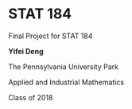 # STAT 184
Final Project for STAT 184

**Yifei Deng**

The Pennsylvania University Park

Applied and Industrial Mathematics

Class of 2018
